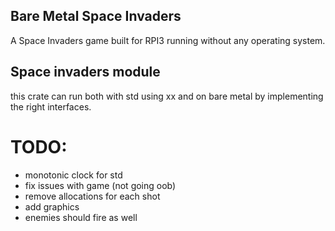 ## Bare Metal Space Invaders
A Space Invaders game built for RPI3 running without any operating system.


## Space invaders module
this crate can run both with std using xx and on bare metal by implementing the right interfaces.


# TODO:
* monotonic clock for std
* fix issues with game (not going oob)
* remove allocations for each shot
* add graphics
* enemies should fire as well
